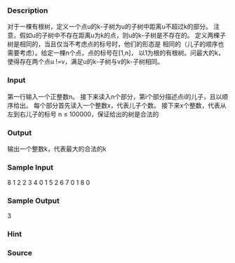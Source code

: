 
### Description
对于一棵有根树，定义一个点u的k-子树为u的子树中距离u不超过k的部分。
注意，假如u的子树中不存在距离u为k的点，则u的k-子树是不存在的。
定义两棵子树是相同的，当且仅当不考虑点的标号时，他们的形态是
相同的（儿子的顺序也需要考虑）。给定一棵n个点，点的标号在[1,n]，
以1为根的有根树。问最大的k，使得存在两个点u !=v，满足u的k-子树与v的k-子树相同。

### Input
第一行输入一个正整数n。
接下来读入n个部分，第i个部分描述点i的儿子，且以顺序给出。
每个部分首先读入一个整数x，代表儿子个数。
接下来x个整数，代表从左到右儿子的标号
n ≤ 100000，保证给出的树是合法的


### Output
输出一个整数k，代表最大的合法的k


### Sample Input
8 
1 
2 
2
3 4
0 
1 
5 
2
6 7
0 
1 
8 
0
### Sample Output
3
### Hint

### Source
